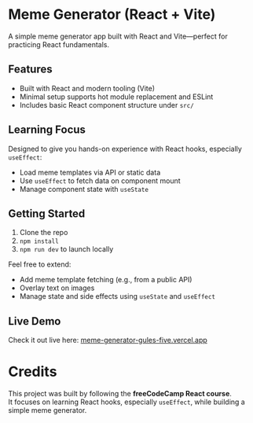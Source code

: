 # Meme Generator (React + Vite)

A simple meme generator app built with React and Vite—perfect for practicing React fundamentals.

## Features
- Built with React and modern tooling (Vite)
- Minimal setup supports hot module replacement and ESLint
- Includes basic React component structure under `src/`

## Learning Focus
Designed to give you hands-on experience with React hooks, especially `useEffect`:
- Load meme templates via API or static data
- Use `useEffect` to fetch data on component mount
- Manage component state with `useState`

## Getting Started
1. Clone the repo
2. `npm install`
3. `npm run dev` to launch locally

Feel free to extend:
- Add meme template fetching (e.g., from a public API)
- Overlay text on images
- Manage state and side effects using `useState` and `useEffect`


## Live Demo

Check it out live here: [meme-generator-gules-five.vercel.app](https://meme-generator-gules-five.vercel.app)

# Credits

This project was built by following the **freeCodeCamp React course**.  
It focuses on learning React hooks, especially `useEffect`, while building a simple meme generator.
